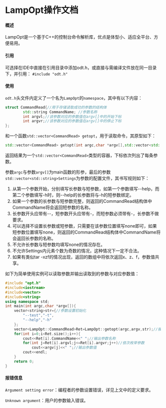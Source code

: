 

# LampOpt操作文档

#### 概述

LampOpt是一个基于C++的控制台命令解析库，优点是体型小、适应全平台、方便易用。

#### 引用

可选择在IDE中直接在引用目录中添加odt.h，或直接与需编译文件放在同一目录下，并引用：
`#include "odt.h"`

#### 使用

`odt.h`头文件内定义了一个名为`LampOpt`的`namespace`，其中有以下内容：

```cpp
struct CommandRead{//用于存储读取成功的参数的结构体
		std::string CommandName; //参数名称
		int argvl;//该参数对应的参数值在argv[]中的开始下标
		int argvr;//该参数对应的参数值在argv[]中的停止下标
};
```

和一个函数`std::vector<CommandRead> getopt`，用于读取命令，其原型如下：

```cpp
std::vector<CommandRead> getopt(int argc,char *argv[],std::vector<std::string>Settings)
```

返回结果为一个`std::vector<CommandRead>`类型的容器，下标依次列出了每条参数。

参数`argc`与参数`argv[]`为main函数的形参，最后的参数`std::vector<std::string>Settings`为参数的配置文件，其书写规则如下：

1. 从第一个参数开始，分别填写长参数与短参数，如第一个参数填写--help，而第二个参数填写-h时，则--help的长参数将与-h的短参数绑定。
2. 如果一个参数的长参数与短参数完整，则返回的CommandRead结构体中CommandName将会返回短参数的名称。
3. 长参数开头应带有--，短参数开头应带有-，而短参数必须带有-，长参数不做要求。
4. 可以选择不设置长参数或短参数，只需要在该参数位置填写none即可，如果短参数位置填写none，则返回的CommandRead结构体中CommandName将会返回长参数的名称。
5. 不允许长参数与短参数均填写none的情况存在。
6. 不允许Settings内元素个数为奇数的情况，这种情况下一定不合法。
7. 如果有类似tar -xzf的情况出现，返回的数组中将依次返回x、z、f，参数值共享。

如下为简单使用实例可以读取参数并输出读取到的参数与对应参数值：

```cpp
#include "opt.h"
#include<iostream>
#include<vector>
#include<string>
using namespace std;
int main(int argc,char *argv[]){
	vector<string>str={//参数设置初始化
		"--test","-t",
		"--help","-h"
	};
	vector<LampOpt::CommandRead>Ret=LampOpt::getopt(argc,argv,str);//接收读取结果
	for(int i=0;i<Ret.size();i++){
		cout<<Ret[i].CommandName<<" ";//输出参数名称
		for(int j=Ret[i].argvl;j<=Ret[i].argvr;j++)//依次枚举参数
			cout<<argv[j]<<" ";//输出参数值
		cout<<endl;
	}
    return 0;
}
``````

#### 报错信息

`Argument setting error`：编程者的参数设置错误，详见上文中的定义要求。

`Unknown argument`：用户的参数输入错误。
